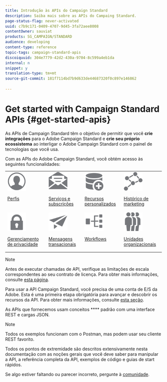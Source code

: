 ```yaml
---
title: Introdução às APIs do Campaign Standard
description: Saiba mais sobre as APIs do Campaing Standard.
page-status-flag: never-activated
uuid: c7b9c171-0409-4707-9d45-3fa72aee8008
contentOwner: sauviat
products: SG_CAMPAIGN/STANDARD
audience: developing
content-type: reference
topic-tags: campaign-standard-apis
discoiquuid: 304e7779-42d2-430a-9704-8c599a4eb1da
internal: n
snippet: y
translation-type: tm+mt
source-git-commit: 181f7114bd7b9d633de44687320f0c897e146862

---
```



# Get started with Campaign Standard APIs {#get-started-apis}

As APIs de Campaign Standard têm o objetivo de permitir que você **crie integrações** para o Adobe Campaign Standard e **crie seu próprio ecossistema** ao interligar o Adobe Campaign Standard com o painel de tecnologias que você usa.

Com as APIs do Adobe Campaign Standard, você obtém acesso às seguintes funcionalidades:

<table><tr>
 <td valign="top"><a href="../../api/using/retrieving-profiles.md"><img width="60px" alt="condições" src="assets/icon_profile.svg"/></a><p><a href="../../api/using/retrieving-profiles.md">Perfis</a></p></td>
<td valign="top"><a href="../../api/using/creating-a-service.md"><img width="60px" alt="condições" src="assets/icon_services.svg"/></a><p><a href="../../api/using/creating-a-service.md">Serviços e subscrições</a></p></td>
<td valign="top"><a href="../../api/using/interacting-with-custom-resources.md"><img width="60px" alt="condições" src="assets/icon_customresources.svg"/></a><p><a href="../../api/using/interacting-with-custom-resources.md">Recursos personalizados</a></p></td>
<td valign="top"><a href="../../api/using/interacting-with-marketing-history.md"><img width="60px" alt="condições" src="assets/icon_marketinghistory.svg"/></a><p><a href="../../api/using/interacting-with-marketing-history.md">Histórico de marketing</a></p></td>
</tr>
<tr>
<td valign="top"><a href="../../api/using/creating-a-privacy-request.md"><img width="60px" alt="condições" src="assets/icon_privacy.svg"/></a><p><a href="../../api/using/creating-a-privacy-request.md">Gerenciamento de privacidade</a></p></td>
<td valign="top"><a href="../../api/using/managing-transactional-messages.md"><img width="60px" alt="condições" src="assets/icon_transactionalmessage.svg"/></a><p><a href="../../api/using/managing-transactional-messages.md">Mensagens transacionais</a></p></td>
<td valign="top"><a href="../../api/using/controlling-a-workflow.md"><img width="60px" alt="condições" src="assets/icon_workflows.svg"/></a><p><a href="../../api/using/controlling-a-workflow.md">Workflows</a></p></td>
<td valign="top"><a href="../../api/using/retrieving-an-organizational-unit.md"><img width="60px" alt="condições" src="assets/icon_units.svg"/></a><p><a href="../../api/using/retrieving-an-organizational-unit.md">Unidades organizacionais</a></p></td>
</tr></table>

>[!NOTE]
>
>Antes de executar chamadas de API, verifique as limitações de escala correspondentes ao seu contrato de licença. Para obter mais informações, consulte [esta página](https://helpx.adobe.com/legal/product-descriptions/campaign-standard.html#ITInfrastructureResourcesbyActiveProfilesTiers).

Para usar a API Campaign Standard, você precisa de uma conta de E/S da Adobe. Esta é uma primeira etapa obrigatória para avançar e descobrir os recursos da API.
Para obter mais informações, consulte [esta seção](../../api/using/setting-up-api-access.md).

As APIs que fornecemos usam conceitos **** padrão com uma interface REST e cargas JSON.

>[!NOTE]
>
>Todos os exemplos funcionam com o Postman, mas podem usar seu cliente REST favorito.

Todos os pontos de extremidade são descritos extensivamente nesta documentação com as noções gerais que você deve saber para manipular a API, a referência completa da API, exemplos de código e guias de start rápidos.

Se algo estiver faltando ou parecer incorreto, pergunte à [comunidade](https://help-forums.adobe.com/content/adobeforums/en/campaign-forum/adobe-campaign.html).
